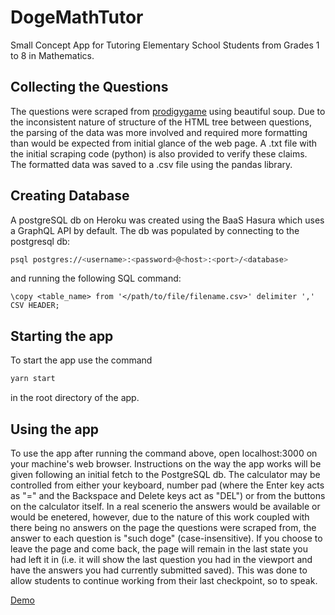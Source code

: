 # DogeMathTutor
Small Concept App for Tutoring Elementary School Students from Grades 1 to 8 in Mathematics.

## Collecting the Questions
The questions were scraped from [prodigygame](https://www.prodigygame.com/main-en/blog/math-word-problems/) using beautiful soup. Due to the inconsistent nature of structure of the HTML tree between questions, the parsing of the data was more involved and required more formatting than would be expected from initial glance of the web page. A .txt file with the initial scraping code (python) is also provided to verify these claims. The formatted data was saved to a .csv file using the pandas library.

## Creating Database
A postgreSQL db on Heroku was created using the BaaS Hasura which uses a GraphQL API by default. The db was populated by connecting to the postgresql db:

```bash
psql postgres://<username>:<password>@<host>:<port>/<database>
```
and running the following SQL command:

```SQLcontext
\copy <table_name> from '</path/to/file/filename.csv>' delimiter ',' CSV HEADER;
```

## Starting the app
To start the app use the command
```bash
yarn start
```
in the root directory of the app.


## Using the app
To use the app after running the command above, open localhost:3000 on your machine's web browser. Instructions on the way the app works will be given following an initial fetch to the PostgreSQL db. The calculator may be controlled from either your keyboard, number pad (where the Enter key acts as "=" and the Backspace and Delete keys act as "DEL") or from the buttons on the calculator itself. In a real scenerio the answers would be available or would be enetered, however, due to the nature of this work coupled with there being no answers on the page the questions were scraped from, the answer to each question is "such doge" (case-insensitive). If you choose to leave the page and come back, the page will remain in the last state you had left it in (i.e. it will show the last question you had in the viewport and have the answers you had currently submitted saved). This was done to allow students to continue working from their last checkpoint, so to speak.

[Demo](https://doge-math-tutor.vercel.app/)
